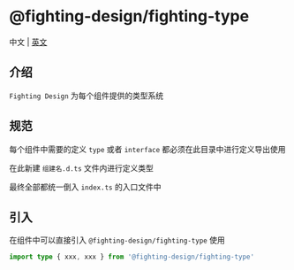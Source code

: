 # @fighting-design/fighting-type

中文 | [英文](./README.en-US.md)

## 介绍

`Fighting Design` 为每个组件提供的类型系统

## 规范

每个组件中需要的定义 `type` 或者 `interface` 都必须在此目录中进行定义导出使用

在此新建 `组建名.d.ts` 文件内进行定义类型

最终全部都统一倒入 `index.ts` 的入口文件中

## 引入

在组件中可以直接引入 `@fighting-design/fighting-type` 使用

```ts
import type { xxx, xxx } from '@fighting-design/fighting-type'
```
